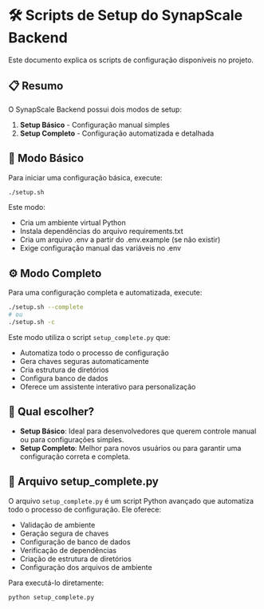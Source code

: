 # 🛠️ Scripts de Setup do SynapScale Backend

Este documento explica os scripts de configuração disponíveis no projeto.

## 📋 Resumo

O SynapScale Backend possui dois modos de setup:

1. **Setup Básico** - Configuração manual simples
2. **Setup Completo** - Configuração automatizada e detalhada

## 🔧 Modo Básico

Para iniciar uma configuração básica, execute:

```bash
./setup.sh
```

Este modo:
- Cria um ambiente virtual Python
- Instala dependências do arquivo requirements.txt
- Cria um arquivo .env a partir do .env.example (se não existir)
- Exige configuração manual das variáveis no .env

## ⚙️ Modo Completo

Para uma configuração completa e automatizada, execute:

```bash
./setup.sh --complete
# ou
./setup.sh -c
```

Este modo utiliza o script `setup_complete.py` que:
- Automatiza todo o processo de configuração
- Gera chaves seguras automaticamente
- Cria estrutura de diretórios
- Configura banco de dados
- Oferece um assistente interativo para personalização

## 🤔 Qual escolher?

- **Setup Básico**: Ideal para desenvolvedores que querem controle manual ou para configurações simples.
- **Setup Completo**: Melhor para novos usuários ou para garantir uma configuração correta e completa.

## 📄 Arquivo setup_complete.py

O arquivo `setup_complete.py` é um script Python avançado que automatiza todo o processo de configuração. Ele oferece:

- Validação de ambiente
- Geração segura de chaves
- Configuração de banco de dados
- Verificação de dependências
- Criação de estrutura de diretórios
- Configuração dos arquivos de ambiente

Para executá-lo diretamente:

```bash
python setup_complete.py
```
